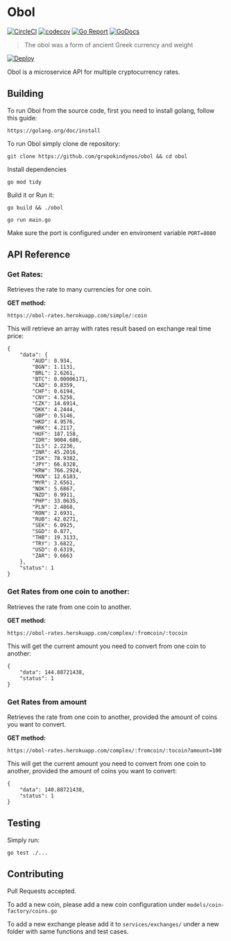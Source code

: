 # Obol

[![CircleCI](https://circleci.com/gh/grupokindynos/obol.svg?style=svg)](https://circleci.com/gh/grupokindynos/obol)
[![codecov](https://codecov.io/gh/grupokindynos/obol/branch/master/graph/badge.svg?token=doQVTdPAe5)](https://codecov.io/gh/grupokindynos/obol)
[![Go Report](https://goreportcard.com/badge/github.com/grupokindynos/obol)](https://goreportcard.com/report/github.com/grupokindynos/obol)
[![GoDocs](https://godoc.org/github.com/grupokindynos/obol?status.svg)](http://godoc.org/github.com/grupokindynos/obol)

> The obol was a form of ancient Greek currency and weight

[![Deploy](https://www.herokucdn.com/deploy/button.svg)](https://heroku.com/deploy)

Obol is a microservice API for multiple cryptocurrency rates.

## Building

To run Obol from the source code, first you need to install golang, follow this guide:

```
https://golang.org/doc/install
```

To run Obol simply clone de repository:

```
git clone https://github.com/grupokindynos/obol && cd obol
```

Install dependencies

```
go mod tidy
```

Build it or Run it:

```
go build && ./obol
```

```
go run main.go
```

Make sure the port is configured under en enviroment variable `PORT=8080`

## API Reference

### Get Rates:

Retrieves the rate to many currencies for one coin.

**GET method:**

```
https://obol-rates.herokuapp.com/simple/:coin
```

This will retrieve an array with rates result based on exchange real time price:

```
{
    "data": {
        "AUD": 0.934,
        "BGN": 1.1131,
        "BRL": 2.6261,
        "BTC": 0.00006171,
        "CAD": 0.8359,
        "CHF": 0.6194,
        "CNY": 4.5256,
        "CZK": 14.6914,
        "DKK": 4.2444,
        "GBP": 0.5146,
        "HKD": 4.9576,
        "HRK": 4.2117,
        "HUF": 187.158,
        "IDR": 9004.686,
        "ILS": 2.2236,
        "INR": 45.2016,
        "ISK": 78.9382,
        "JPY": 66.8328,
        "KRW": 766.2924,
        "MXN": 12.6183,
        "MYR": 2.6561,
        "NOK": 5.6867,
        "NZD": 0.9911,
        "PHP": 33.0635,
        "PLN": 2.4868,
        "RON": 2.6931,
        "RUB": 42.0271,
        "SEK": 6.0925,
        "SGD": 0.877,
        "THB": 19.3133,
        "TRY": 3.6822,
        "USD": 0.6319,
        "ZAR": 9.6663
    },
    "status": 1
}
```

### Get Rates from one coin to another:

Retrieves the rate from one coin to another.

**GET method:**

```
https://obol-rates.herokuapp.com/complex/:fromcoin/:tocoin
```

This will get the current amount you need to convert from one coin to another:

```
{
    "data": 144.88721438,
    "status": 1
}
```

### Get Rates from amount

Retrieves the rate from one coin to another, provided the amount of coins you want to convert.

**GET method:**

```
https://obol-rates.herokuapp.com/complex/:fromcoin/:tocoin?amount=100
```

This will get the current amount you need to convert from one coin to another, provided the amount of coins you want to convert:

```
{
    "data": 140.88721438,
    "status": 1
}
```

## Testing

Simply run:

```
go test ./...
```

## Contributing

Pull Requests accepted.

To add a new coin, please add a new coin configuration under `models/coin-factory/coins.go`

To add a new exchange please add it to `services/exchanges/` under a new folder with same functions and test cases.
